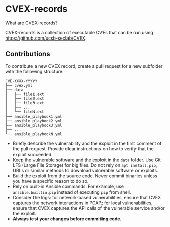 # CVEX-records

What are CVEX-records?

CVEX-records is a collection of executable CVEs that can be run using https://github.com/ucsb-seclab/CVEX.

## Contributions

To contribute a new CVEX record, create a pull request for a new subfolder with the following structure:
```
CVE-XXXX-YYYYY
├── cvex.yml
├── data
│   ├── file1.ext
│   ├── file2.ext
│   ├── file3.ext
│   ├── ...
│   └── fileN.ext
├── ansible_playbook1.yml
├── ansible_playbook2.yml
├── ansible_playbook3.yml
├── ...
└── ansible_playbookN.yml
```

* Briefly describe the vulnerability and the exploit in the first comment of the pull request. Provide clear instructions on how to verify that the exploit succeeded.
* Keep the vulnerable software and the exploit in the `data` folder. Use Git LFS (Large File Storage) for big files. Do not rely on `apt install`, `pip`, URLs or similar methods to download vulnerable software or exploits.
* Build the exploit from the source code. Never commit binaries unless you have a specific reason to do so.
* Rely on built-in Ansible commands. For example, use `ansible.builtin.pip` instead of executing `pip` from shell.
* Consider the logs: for network-based vulnerabilities, ensure that CVEX captures the network interactions in PCAP; for local vulnerabilities, ensure that CVEX captures the API calls of the vulnerable service and/or the exploit.
* **Always test your changes before commiting code.**

